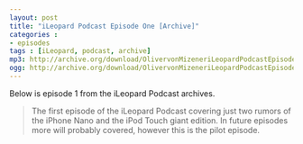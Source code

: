 ```yaml
---
layout: post
title: "iLeopard Podcast Episode One [Archive]"
categories : 
- episodes
tags : [iLeopard, podcast, archive]
mp3: http://archive.org/download/OlivervonMizeneriLeopardPodcastEpisodeOne/ileopardpodcast1.mp3
ogg: http://archive.org/download/OlivervonMizeneriLeopardPodcastEpisodeOne/ileopardpodcast1.ogg 
---
```

Below is episode 1 from the iLeopard Podcast archives.

> The first episode of the iLeopard Podcast covering just two rumors of the iPhone Nano and the iPod Touch giant edition. In future episodes more will probably covered, however this is the pilot episode.